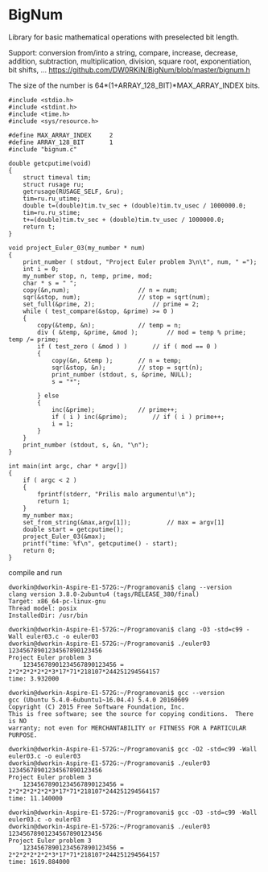# BigNum
Library for basic mathematical operations with preselected bit length.

Support: conversion from/into a string, compare, increase, decrease, addition, subtraction, multiplication, division, square root, exponentiation, bit shifts, ... https://github.com/DW0RKiN/BigNum/blob/master/bignum.h

The size of the number is 64*(1+ARRAY_128_BIT)*MAX_ARRAY_INDEX bits.

	#include <stdio.h>
	#include <stdint.h>
	#include <time.h>
	#include <sys/resource.h>
	
	#define MAX_ARRAY_INDEX		2
	#define ARRAY_128_BIT		1
	#include "bignum.c"
	
	double getcputime(void)        
	{
		struct timeval tim;        
		struct rusage ru;        
		getrusage(RUSAGE_SELF, &ru);        
		tim=ru.ru_utime;        
		double t=(double)tim.tv_sec + (double)tim.tv_usec / 1000000.0;        
		tim=ru.ru_stime;        
		t+=(double)tim.tv_sec + (double)tim.tv_usec / 1000000.0;        
		return t;
	}
	
	void project_Euler_03(my_number * num)
	{
		print_number ( stdout, "Project Euler problem 3\n\t", num, " =");	
		int i = 0;
		my_number stop, n, temp, prime, mod;
		char * s = " ";
		copy(&n,num);					// n = num;
		sqr(&stop, num);				// stop = sqrt(num);
		set_full(&prime, 2);				// prime = 2;
		while ( test_compare(&stop, &prime) >= 0 ) 
		{
			copy(&temp, &n);			// temp = n;
			div ( &temp, &prime, &mod );		// mod = temp % prime; temp /= prime;
			if ( test_zero ( &mod ) ) 		// if ( mod == 0 )
			{
				copy(&n, &temp );		// n = temp;
				sqr(&stop, &n);			// stop = sqrt(n);
				print_number (stdout, s, &prime, NULL);
				s = "*";

			} else 
			{
				inc(&prime);			// prime++;
				if ( i ) inc(&prime);		// if ( i ) prime++;
				i = 1;
			}
		}
		print_number (stdout, s, &n, "\n");
	}
	
	int main(int argc, char * argv[]) 
	{
		if ( argc < 2 )
		{
			fprintf(stderr, "Prilis malo argumentu!\n");
			return 1;
		}
		my_number max;
		set_from_string(&max,argv[1]);			// max = argv[1]
		double start = getcputime();
		project_Euler_03(&max);
		printf("time: %f\n", getcputime() - start);
		return 0;
	}



compile and run

    dworkin@dworkin-Aspire-E1-572G:~/Programovani$ clang --version
    clang version 3.8.0-2ubuntu4 (tags/RELEASE_380/final)
    Target: x86_64-pc-linux-gnu
    Thread model: posix
    InstalledDir: /usr/bin
    
    dworkin@dworkin-Aspire-E1-572G:~/Programovani$ clang -O3 -std=c99 -Wall euler03.c -o euler03 
    dworkin@dworkin-Aspire-E1-572G:~/Programovani$ ./euler03 12345678901234567890123456
    Project Euler problem 3
	    12345678901234567890123456 = 2*2*2*2*2*2*3*17*71*218107*244251294564157
    time: 3.932000

    dworkin@dworkin-Aspire-E1-572G:~/Programovani$ gcc --version
    gcc (Ubuntu 5.4.0-6ubuntu1~16.04.4) 5.4.0 20160609
    Copyright (C) 2015 Free Software Foundation, Inc.
    This is free software; see the source for copying conditions.  There is NO
    warranty; not even for MERCHANTABILITY or FITNESS FOR A PARTICULAR PURPOSE.
    
    dworkin@dworkin-Aspire-E1-572G:~/Programovani$ gcc -O2 -std=c99 -Wall euler03.c -o euler03
    dworkin@dworkin-Aspire-E1-572G:~/Programovani$ ./euler03 12345678901234567890123456
    Project Euler problem 3
	    12345678901234567890123456 = 2*2*2*2*2*2*3*17*71*218107*244251294564157
    time: 11.140000
    
    dworkin@dworkin-Aspire-E1-572G:~/Programovani$ gcc -O3 -std=c99 -Wall euler03.c -o euler03
    dworkin@dworkin-Aspire-E1-572G:~/Programovani$ ./euler03 12345678901234567890123456
    Project Euler problem 3
	    12345678901234567890123456 = 2*2*2*2*2*2*3*17*71*218107*244251294564157
    time: 1619.884000

